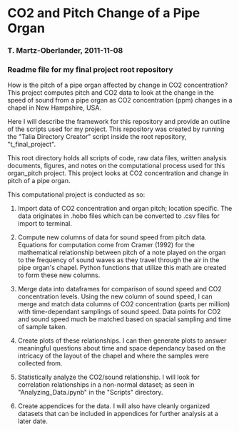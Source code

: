 # CO2 and Pitch Change of a Pipe Organ
### T. Martz-Oberlander, 2011-11-08
### Readme file for my final project root repository

How is the pitch of a pipe organ affected by change in CO2 concentration? This project computes pitch and CO2 data to look at the change in the speed of sound from a pipe organ as CO2 concentration (ppm) changes in a chapel in New Hampshire, USA.

Here I will describe the framework for this repository and provide an outline of the scripts used for my project. This repository was created by running the "Talia Directory Creator" script inside the root repository, "t_final_project".

This root directory holds all scripts of code, raw data files, written analysis documents, figures, and notes on the computational process used for this organ_pitch project. This project looks at CO2 concentration and change in pitch of a pipe organ. 

This computational project is conducted as so:

1) Import data of CO2 concentration and organ pitch; location specific. The data originates in .hobo files which can be converted to .csv files for import to terminal.

2) Compute new columns of data for sound speed from pitch data. Equations for computation come from Cramer (1992) for the mathematical relationship between pitch of a note played on the organ to the frequency of sound waves as they travel through the air in the pipe organ's chapel. Python functions that utilize this math are created to form these new columns.

3) Merge data into dataframes for comparison of sound speed and CO2 concentration levels. Using the new column of sound speed, I can merge and match data columns of CO2 concentration (parts per million) with time-dependant samplings of sound speed. Data points for CO2 and sound speed much be matched based on spacial sampling and time of sample taken.

4) Create plots of these relationships. I can then generate plots to answer meaningful questions about time and space dependancy based on the intricacy of the layout of the chapel and where the samples were collected from.

5) Statistically analyze the CO2/sound relationship. I will look for correlation relationships in a non-normal dataset; as seen in "Analyzing_Data.ipynb" in the "Scripts" directory.

6) Create appendices for the data. I will also have cleanly organized datasets that can be included in appendices for further analysis at a later date.



